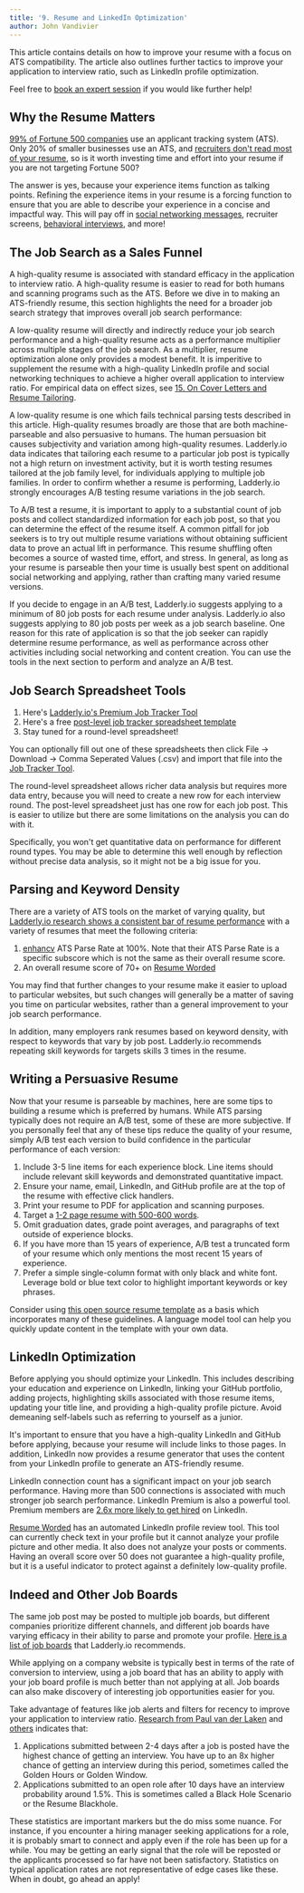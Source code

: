 ```yaml
---
title: '9. Resume and LinkedIn Optimization'
author: John Vandivier
---
```


This article contains details on how to improve your resume with a focus on ATS compatibility. The article also outlines further tactics to improve your application to interview ratio, such as LinkedIn profile optimization.

Feel free to [book an expert session](https://buy.stripe.com/cN2bMfbOQ2CX5dC7su) if you would like further help!

## Why the Resume Matters

[99% of Fortune 500 companies](https://www.selectsoftwarereviews.com/blog/applicant-tracking-system-statistics) use an applicant tracking system (ATS). Only 20% of smaller businesses use an ATS, and [recruiters don't read most of your resume](https://interviewing.io/blog/why-resume-writing-is-snake-oil), so is it worth investing time and effort into your resume if you are not targeting Fortune 500?

The answer is yes, because your experience items function as talking points. Refining the experience items in your resume is a forcing function to ensure that you are able to describe your experience in a concise and impactful way. This will pay off in [social networking messages](/blog/2025-01-20-social-networking-scripts), recruiter screens, [behavioral interviews](/blog/2025-02-24-behavioral-interviews), and more!

## The Job Search as a Sales Funnel

A high-quality resume is associated with standard efficacy in the application to interview ratio. A high-quality resume is easier to read for both humans and scanning programs such as the ATS. Before we dive in to making an ATS-friendly resume, this section highlights the need for a broader job search strategy that improves overall job search performance:

A low-quality resume will directly and indirectly reduce your job search performance and a high-quality resume acts as a performance multiplier across multiple stages of the job search. As a multiplier, resume optimization alone only provides a modest benefit. It is imperitive to supplement the resume with a high-quality LinkedIn profile and social networking techniques to achieve a higher overall application to interview ratio. For empirical data on effect sizes, see [15. On Cover Letters and Resume Tailoring](https://www.ladderly.io/blog/2024-08-04-no-cover-letters).

A low-quality resume is one which fails technical parsing tests described in this article. High-quality resumes broadly are those that are both machine-parseable and also persuasive to humans. The human persuasion bit causes subjectivity and variation among high-quality resumes. Ladderly.io data indicates that tailoring each resume to a particular job post is typically not a high return on investment activity, but it is worth testing resumes tailored at the job family level, for individuals applying to multiple job families. In order to confirm whether a resume is performing, Ladderly.io strongly encourages A/B testing resume variations in the job search.

To A/B test a resume, it is important to apply to a substantial count of job posts and collect standardized information for each job post, so that you can determine the effect of the resume itself. A common pitfall for job seekers is to try out multiple resume variations without obtaining sufficient data to prove an actual lift in performance. This resume shuffling often becomes a source of wasted time, effort, and stress. In general, as long as your resume is parseable then your time is usually best spent on additional social networking and applying, rather than crafting many varied resume versions.

If you decide to engage in an A/B test, Ladderly.io suggests applying to a minimum of 80 job posts for each resume under analysis. Ladderly.io also suggests applying to 80 job posts per week as a job search baseline. One reason for this rate of application is so that the job seeker can rapidly determine resume performance, as well as performance across other activities including social networking and content creation. You can use the tools in the next section to perform and analyze an A/B test.

## Job Search Spreadsheet Tools

1. Here's [Ladderly.io's Premium Job Tracker Tool](/job-tracker)
2. Here's a free [post-level job tracker spreadsheet template](https://docs.google.com/spreadsheets/d/1gRL8zSSgDAQ_Rs5kHglUEZnH4-kQwLnXZ0e9oh0YvK0)
3. Stay tuned for a round-level spreadsheet!

You can optionally fill out one of these spreadsheets then click File -> Download -> Comma Seperated Values (.csv) and import that file into the [Job Tracker Tool](/job-tracker).

The round-level spreadsheet allows richer data analysis but requires more data entry, because you will need to create a new row for each interview round. The post-level spreadsheet just has one row for each job post. This is easier to utilize but there are some limitations on the analysis you can do with it.

Specifically, you won't get quantitative data on performance for different round types. You may be able to determine this well enough by reflection without precise data analysis, so it might not be a big issue for you.

## Parsing and Keyword Density

There are a variety of ATS tools on the market of varying quality, but [Ladderly.io research shows a consistent bar of resume performance](https://www.ladderly.io/blog/2024-08-04-no-cover-letters#an-original-contribution-of-data) with a variety of resumes that meet the following criteria:

1. [enhancv](https://enhancv.com/) ATS Parse Rate at 100%. Note that their ATS Parse Rate is a specific subscore which is not the same as their overall resume score.
2. An overall resume score of 70+ on [Resume Worded](https://resumeworded.com/)

You may find that further changes to your resume make it easier to upload to particular websites, but such changes will generally be a matter of saving you time on particular websites, rather than a general improvement to your job search performance.

In addition, many employers rank resumes based on keyword density, with respect to keywords that vary by job post. Ladderly.io recommends repeating skill keywords for targets skills 3 times in the resume.

## Writing a Persuasive Resume

Now that your resume is parseable by machines, here are some tips to building a resume which is preferred by humans. While ATS parsing typically does not require an A/B test, some of these are more subjective. If you personally feel that any of these tips reduce the quality of your resume, simply A/B test each version to build confidence in the particular performance of each version:

1. Include 3-5 line items for each experience block. Line items should include relevant skill keywords and demonstrated quantitative impact.
2. Ensure your name, email, LinkedIn, and GitHub profile are at the top of the resume with effective click handlers.
3. Print your resume to PDF for application and scanning purposes.
4. Target a [1-2 page resume with 500-600 words](https://youtu.be/sNbOUAkgxCo?si=Rt1nRCJ3tzEbTU9S&t=180).
5. Omit graduation dates, grade point averages, and paragraphs of text outside of experience blocks.
6. If you have more than 15 years of experience, A/B test a truncated form of your resume which only mentions the most recent 15 years of experience.
7. Prefer a simple single-column format with only black and white font. Leverage bold or blue text color to highlight important keywords or key phrases.

Consider using [this open source resume template](https://github.com/Vandivier/my-resume) as a basis which incorporates many of these guidelines. A language model tool can help you quickly update content in the template with your own data.

## LinkedIn Optimization

Before applying you should optimize your LinkedIn. This includes describing your education and experience on LinkedIn, linking your GitHub portfolio, adding projects, highlighting skills associated with those resume items, updating your title line, and providing a high-quality profile picture. Avoid demeaning self-labels such as referring to yourself as a junior.

It's important to ensure that you have a high-quality LinkedIn and GitHub before applying, because your resume will include links to those pages. In addition, LinkedIn now provides a resume generator that uses the content from your LinkedIn profile to generate an ATS-friendly resume.

LinkedIn connection count has a significant impact on your job search performance. Having more than 500 connections is associated with much stronger job search performance. LinkedIn Premium is also a powerful tool. Premium members are [2.6x more likely to get hired](https://premium.linkedin.com/career-features) on LinkedIn.

[Resume Worded](https://resumeworded.com/) has an automated LinkedIn profile review tool. This tool can currently check text in your profile but it cannot analyze your profile picture and other media. It also does not analyze your posts or comments. Having an overall score over 50 does not guarantee a high-quality profile, but it is a useful indicator to protect against a definitely low-quality profile.

## Indeed and Other Job Boards

The same job post may be posted to multiple job boards, but different companies prioritize different channels, and different job boards have varying efficacy in their ability to parse and promote your profile. [Here is a list of job boards](https://www.ladderly.io/blog/2023-12-01-top-job-boards#the-top-recommended-job-boards) that Ladderly.io recommends.

While applying on a company website is typically best in terms of the rate of conversion to interview, using a job board that has an ability to apply with your job board profile is much better than not applying at all. Job boards can also make discovery of interesting job opportunities easier for you.

Take advantage of features like job alerts and filters for recency to improve your application to interview ratio. [Research from Paul van der Laken](https://paulvanderlaken.com/2017/10/24/talent-works-data-science-to-improve-job-application-chances/) and [others](https://chatgpt.com/share/67c647fe-fd84-800d-b43b-a10dfa893c6b) indicates that:

1. Applications submitted between 2-4 days after a job is posted have the highest chance of getting an interview. You have up to an 8x higher chance of getting an interview during this period, sometimes called the Golden Hours or Golden Window.
2. Applications submitted to an open role after 10 days have an interview probability around 1.5%. This is sometimes called a Black Hole Scenario or the Resume Blackhole.

These statistics are important markers but the do miss some nuance. For instance, if you encounter a hiring manager seeking applications for a role, it is probably smart to connect and apply even if the role has been up for a while. You may be getting an early signal that the role will be reposted or the applicants processed so far have not been satisfactory. Statistics on typical application rates are not representative of edge cases like these. When in doubt, go ahead an apply!
